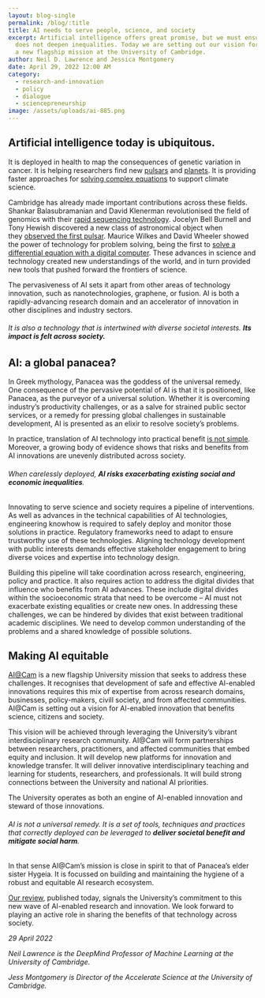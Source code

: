```yaml
---
layout: blog-single
permalink: /blog/:title
title: AI needs to serve people, science, and society
excerpt: Artificial intelligence offers great promise, but we must ensure it
  does not deepen inequalities. Today we are setting out our vision for AI@Cam,
  a new flagship mission at the University of Cambridge.
author: Neil D. Lawrence and Jessica Montgomery
date: April 29, 2022 12:00 AM
category:
  - research-and-innovation
  - policy
  - dialogue
  - sciencepreneurship
image: /assets/uploads/ai-885.png
---
```

## **Artificial intelligence today is ubiquitous.** 

It is deployed in health to map the consequences of genetic variation in cancer. It is helping researchers find new [pulsars](https://academic.oup.com/mnras/article/443/2/1651/1058949) and [planets](https://www.aanda.org/articles/aa/full_html/2021/11/aa41471-21/aa41471-21.html). It is providing faster approaches for [solving complex equations](https://arxiv.org/abs/2010.08895) to support climate science.

Cambridge has already made important contributions across these fields. Shankar Balasubramanian and David Klenerman revolutionised the field of genomics with their [rapid sequencing technology](https://www.cam.ac.uk/stories/journeysofdiscovery-rapidgenomesequencing). Jocelyn Bell Burnell and Tony Hewish discovered a new class of astronomical object when they [observed the first pulsar](https://www.cam.ac.uk/stories/journeysofdiscovery-pulsars). Maurice Wilkes and David Wheeler showed the power of technology for problem solving, being the first to [solve a differential equation with a digital computer](https://www.jstor.org/stable/3001780?seq=1). These advances in science and technology created new understandings of the world, and in turn provided new tools that pushed forward the frontiers of science.

The pervasiveness of AI sets it apart from other areas of technology innovation, such as nanotechnologies, graphene, or fusion. AI is both a rapidly-advancing research domain and an accelerator of innovation in other disciplines and industry sectors.

###### It is also a technology that is intertwined with diverse societal interests. **Its impact is felt across society.**

## **AI: a global panacea?**

In Greek mythology, Panacea was the goddess of the universal remedy. One consequence of the pervasive potential of AI is that it is positioned, like Panacea, as the purveyor of a universal solution. Whether it is overcoming industry’s productivity challenges, or as a salve for strained public sector services, or a remedy for pressing global challenges in sustainable development, AI is presented as an elixir to resolve society’s problems.

In practice, translation of AI technology into practical benefit [is not simple](https://arxiv.org/abs/2011.09926). Moreover, a growing body of evidence shows that risks and benefits from AI innovations are unevenly distributed across society.

###### When carelessly deployed, **AI risks exacerbating existing social and economic inequalities**.

Innovating to serve science and society requires a pipeline of interventions. As well as advances in the technical capabilities of AI technologies, engineering knowhow is required to safely deploy and monitor those solutions in practice. Regulatory frameworks need to adapt to ensure trustworthy use of these technologies. Aligning technology development with public interests demands effective stakeholder engagement to bring diverse voices and expertise into technology design.

Building this pipeline will take coordination across research, engineering, policy and practice. It also requires action to address the digital divides that influence who benefits from AI advances. These include digital divides within the socioeconomic strata that need to be overcome – AI must not exacerbate existing equalities or create new ones. In addressing these challenges, we can be hindered by divides that exist between traditional academic disciplines. We need to develop common understanding of the problems and a shared knowledge of possible solutions.

## **Making AI equitable**

[AI@Cam](https://www.cam.ac.uk/ai) is a new flagship University mission that seeks to address these challenges. It recognises that development of safe and effective AI-enabled innovations requires this mix of expertise from across research domains, businesses, policy-makers, civill society, and from affected communities. AI@Cam is setting out a vision for AI-enabled innovation that benefits science, citizens and society.

This vision will be achieved through leveraging the University’s vibrant interdisciplinary research community. AI@Cam will form partnerships between researchers, practitioners, and affected communities that embed equity and inclusion. It will develop new platforms for innovation and knowledge transfer. It will deliver innovative interdisciplinary teaching and learning for students, researchers, and professionals. It will build strong connections between the University and national AI priorities.

The University operates as both an engine of AI-enabled innovation and steward of those innovations. 

###### AI is not a universal remedy. It is a set of tools, techniques and practices that correctly deployed can be leveraged to **deliver societal benefit and mitigate social harm**.

In that sense AI@Cam’s mission is close in spirit to that of Panacea’s elder sister Hygeia. It is focussed on building and maintaining the hygiene of a robust and equitable AI research ecosystem.

[Our review](https://www.cam.ac.uk/system/files/aicam_review_april22.pdf), published today, signals the University’s commitment to this new wave of AI-enabled research and innovation. We look forward to playing an active role in sharing the benefits of that technology across society.

*29 April 2022*

*Neil Lawrence is the DeepMind Professor of Machine Learning at the University of Cambridge.*

*Jess Montgomery is  Director of the Accelerate Science at the University of Cambridge.*
